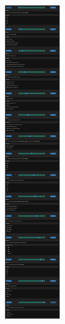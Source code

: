 ![](https://github.com/a-kbv/SoftUni/blob/main/python-dev-EXAMS/programming-basic-theoretical/pb_theory_ex.png)
 
